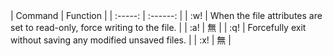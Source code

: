 <style>
  .table{
    display: table;
    width: auto;
    margin-left: auto;
    margin-right: auto;
  }
</style>

<div class="table">
|  Command  |  Function  |
|  :-----:  |  :------:  |
|    :w!    |  When the file attributes are set to read-only, force writing to the file.  |
|    :a!    |  無  |
|    :q!    |  Forcefully exit without saving any modified unsaved files.  |
|    :x!    |  無  |
</div>
